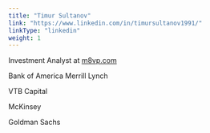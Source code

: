 ```yaml
---
title: "Timur Sultanov"
link: "https://www.linkedin.com/in/timursultanov1991/"
linkType: "linkedin"
weight: 1
---
```

Investment Analyst at [m8vp.com](https://m8vp.com)

Bank of America Merrill Lynch

VTB Capital

McKinsey

Goldman Sachs

